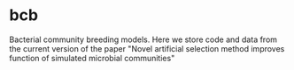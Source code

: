 # bcb
Bacterial community breeding models.
Here we store code and data from the current version of the paper "Novel artificial selection method improves function of simulated microbial communities"
